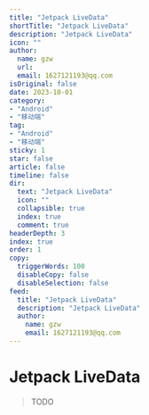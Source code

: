 ```yaml
---
title: "Jetpack LiveData"
shortTitle: "Jetpack LiveData"
description: "Jetpack LiveData"
icon: ""
author: 
  name: gzw
  url: 
  email: 1627121193@qq.com
isOriginal: false
date: 2023-10-01
category: 
- "Android"
- "移动端"
tag:
- "Android"
- "移动端"
sticky: 1
star: false
article: false
timeline: false
dir:
  text: "Jetpack LiveData"
  icon: ""
  collapsible: true
  index: true
  comment: true
headerDepth: 3
index: true
order: 1
copy:
  triggerWords: 100
  disableCopy: false
  disableSelection: false
feed:
  title: "Jetpack LiveData"
  description: "Jetpack LiveData"
  author:
    name: gzw
    email: 1627121193@qq.com
---
```




# Jetpack LiveData

> TODO